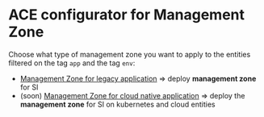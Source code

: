 # ACE configurator for Management Zone


Choose what type of management zone you want to apply to the entities filtered on the tag `app` and the tag `env`: 
- [Management Zone for legacy application](/Management-Zone/deploy-legacy-mz) => deploy  **management zone** for SI
- (soon) [Management Zone for cloud native application](/Management-Zone/ddeploy-cloudnative-mz)        => deploy the **management zone** for SI on kubernetes and cloud entities 
